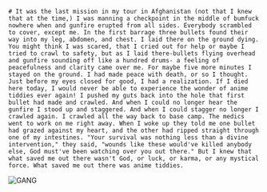 `# It was the last mission in my tour in Afghanistan (not that I knew that at the time,) I was manning a checkpoint in the middle of bumfuck nowhere when and gunfire erupted from all sides. Everybody scrambled to cover, except me. In the first barrage three bullets found their way into my leg, abdomen, and chest. I laid there on the ground dying. You might think I was scared, that I cried out for help or maybe I tried to crawl to safety, but as I laid there-bullets flying overhead and gunfire sounding off like a hundred drums- a feeling of peacefulness and clarity came over me. For maybe five more minutes I stayed on the ground. I had made peace with death, or so I thought. Just before my eyes closed for good, I had a realization. If I died here today, I would never be able to experience the wonder of anime tiddies ever again! I pushed my guts back into the hole that first bullet had made and crawled. And when I could no longer hear the gunfire I stood up and staggered. And when I could stagger no longer I crawled again. I crawled all the way back to base camp. The medics went to work on me right away. When I woke up they told me one bullet had grazed against my heart, and the other had ripped straight through one of my intestines. "Your survival was nothing less than a divine intervention," they said, "wounds like these would've killed anybody else, God must've been watching over you out there." But I knew that what saved me out there wasn't God, or luck, or karma, or any mystical force. What saved me out there was anime tiddies.`

![GANG](https://img-9gag-fun.9cache.com/photo/aVYqgKn_460s.jpg "lol")
